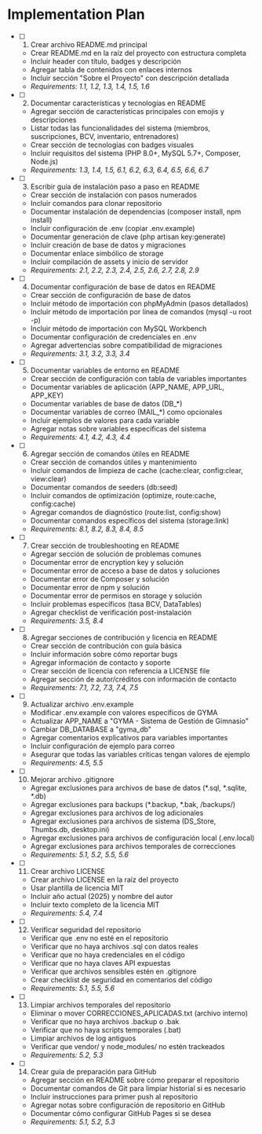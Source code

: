 # Implementation Plan

- [ ] 1. Crear archivo README.md principal
  - Crear README.md en la raíz del proyecto con estructura completa
  - Incluir header con título, badges y descripción
  - Agregar tabla de contenidos con enlaces internos
  - Incluir sección "Sobre el Proyecto" con descripción detallada
  - _Requirements: 1.1, 1.2, 1.3, 1.4, 1.5, 1.6_

- [ ] 2. Documentar características y tecnologías en README
  - Agregar sección de características principales con emojis y descripciones
  - Listar todas las funcionalidades del sistema (miembros, suscripciones, BCV, inventario, entrenadores)
  - Crear sección de tecnologías con badges visuales
  - Incluir requisitos del sistema (PHP 8.0+, MySQL 5.7+, Composer, Node.js)
  - _Requirements: 1.3, 1.4, 1.5, 6.1, 6.2, 6.3, 6.4, 6.5, 6.6, 6.7_

- [ ] 3. Escribir guía de instalación paso a paso en README
  - Crear sección de instalación con pasos numerados
  - Incluir comandos para clonar repositorio
  - Documentar instalación de dependencias (composer install, npm install)
  - Incluir configuración de .env (copiar .env.example)
  - Documentar generación de clave (php artisan key:generate)
  - Incluir creación de base de datos y migraciones
  - Documentar enlace simbólico de storage
  - Incluir compilación de assets y inicio de servidor
  - _Requirements: 2.1, 2.2, 2.3, 2.4, 2.5, 2.6, 2.7, 2.8, 2.9_

- [ ] 4. Documentar configuración de base de datos en README
  - Crear sección de configuración de base de datos
  - Incluir método de importación con phpMyAdmin (pasos detallados)
  - Incluir método de importación por línea de comandos (mysql -u root -p)
  - Incluir método de importación con MySQL Workbench
  - Documentar configuración de credenciales en .env
  - Agregar advertencias sobre compatibilidad de migraciones
  - _Requirements: 3.1, 3.2, 3.3, 3.4_

- [ ] 5. Documentar variables de entorno en README
  - Crear sección de configuración con tabla de variables importantes
  - Documentar variables de aplicación (APP_NAME, APP_URL, APP_KEY)
  - Documentar variables de base de datos (DB_*)
  - Documentar variables de correo (MAIL_*) como opcionales
  - Incluir ejemplos de valores para cada variable
  - Agregar notas sobre variables específicas del sistema
  - _Requirements: 4.1, 4.2, 4.3, 4.4_

- [ ] 6. Agregar sección de comandos útiles en README
  - Crear sección de comandos útiles y mantenimiento
  - Incluir comandos de limpieza de cache (cache:clear, config:clear, view:clear)
  - Documentar comandos de seeders (db:seed)
  - Incluir comandos de optimización (optimize, route:cache, config:cache)
  - Agregar comandos de diagnóstico (route:list, config:show)
  - Documentar comandos específicos del sistema (storage:link)
  - _Requirements: 8.1, 8.2, 8.3, 8.4, 8.5_

- [ ] 7. Crear sección de troubleshooting en README
  - Agregar sección de solución de problemas comunes
  - Documentar error de encryption key y solución
  - Documentar error de acceso a base de datos y soluciones
  - Documentar error de Composer y solución
  - Documentar error de npm y solución
  - Documentar error de permisos en storage y solución
  - Incluir problemas específicos (tasa BCV, DataTables)
  - Agregar checklist de verificación post-instalación
  - _Requirements: 3.5, 8.4_

- [ ] 8. Agregar secciones de contribución y licencia en README
  - Crear sección de contribución con guía básica
  - Incluir información sobre cómo reportar bugs
  - Agregar información de contacto y soporte
  - Crear sección de licencia con referencia a LICENSE file
  - Agregar sección de autor/créditos con información de contacto
  - _Requirements: 7.1, 7.2, 7.3, 7.4, 7.5_

- [ ] 9. Actualizar archivo .env.example
  - Modificar .env.example con valores específicos de GYMA
  - Actualizar APP_NAME a "GYMA - Sistema de Gestión de Gimnasio"
  - Cambiar DB_DATABASE a "gyma_db"
  - Agregar comentarios explicativos para variables importantes
  - Incluir configuración de ejemplo para correo
  - Asegurar que todas las variables críticas tengan valores de ejemplo
  - _Requirements: 4.5, 5.5_

- [ ] 10. Mejorar archivo .gitignore
  - Agregar exclusiones para archivos de base de datos (*.sql, *.sqlite, *.db)
  - Agregar exclusiones para backups (*.backup, *.bak, /backups/)
  - Agregar exclusiones para archivos de log adicionales
  - Agregar exclusiones para archivos de sistema (DS_Store, Thumbs.db, desktop.ini)
  - Agregar exclusiones para archivos de configuración local (.env.local)
  - Agregar exclusiones para archivos temporales de correcciones
  - _Requirements: 5.1, 5.2, 5.5, 5.6_

- [ ] 11. Crear archivo LICENSE
  - Crear archivo LICENSE en la raíz del proyecto
  - Usar plantilla de licencia MIT
  - Incluir año actual (2025) y nombre del autor
  - Incluir texto completo de la licencia MIT
  - _Requirements: 5.4, 7.4_

- [ ] 12. Verificar seguridad del repositorio
  - Verificar que .env no esté en el repositorio
  - Verificar que no haya archivos .sql con datos reales
  - Verificar que no haya credenciales en el código
  - Verificar que no haya claves API expuestas
  - Verificar que archivos sensibles estén en .gitignore
  - Crear checklist de seguridad en comentarios del código
  - _Requirements: 5.1, 5.5, 5.6_

- [ ] 13. Limpiar archivos temporales del repositorio
  - Eliminar o mover CORRECCIONES_APLICADAS.txt (archivo interno)
  - Verificar que no haya archivos .backup o .bak
  - Verificar que no haya scripts temporales (.bat)
  - Limpiar archivos de log antiguos
  - Verificar que vendor/ y node_modules/ no estén trackeados
  - _Requirements: 5.2, 5.3_

- [ ] 14. Crear guía de preparación para GitHub
  - Agregar sección en README sobre cómo preparar el repositorio
  - Documentar comandos de Git para limpiar historial si es necesario
  - Incluir instrucciones para primer push al repositorio
  - Agregar notas sobre configuración de repositorio en GitHub
  - Documentar cómo configurar GitHub Pages si se desea
  - _Requirements: 5.1, 5.2, 5.3_
